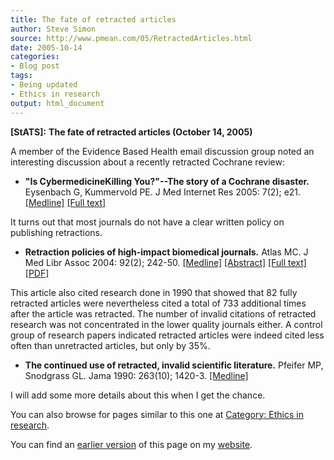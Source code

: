 ```yaml
---
title: The fate of retracted articles
author: Steve Simon
source: http://www.pmean.com/05/RetractedArticles.html
date: 2005-10-14
categories:
- Blog post
tags:
- Being updated
- Ethics in research
output: html_document
---
```

**[StATS]:** **The fate of retracted articles
(October 14, 2005)**

A member of the Evidence Based Health email discussion group noted an
interesting discussion about a recently retracted Cochrane review:

- **"Is CybermedicineKilling You?"\--The story of a Cochrane
disaster.** Eysenbach G, Kummervold PE. J Med Internet Res 2005:
7(2); e21.
[\[Medline\]](http://www.ncbi.nlm.nih.gov/entrez/query.fcgi?cmd=Retrieve&db=PubMed&list_uids=15998612&dopt=Abstract)
[\[Full text\]](http://www.jmir.org/2005/2/e21)

It turns out that most journals do not have a clear written policy on
publishing retractions.

- **Retraction policies of high-impact biomedical journals.**
Atlas MC. J Med Libr Assoc 2004: 92(2); 242-50.
[\[Medline\]](http://www.ncbi.nlm.nih.gov/entrez/query.fcgi?cmd=Retrieve&db=PubMed&list_uids=15098054&dopt=Abstract)
[\[Abstract\]](http://www.pubmedcentral.gov/articlerender.fcgi?artid=385306&rendertype=abstract)
[\[Full
text\]](http://www.pubmedcentral.gov/articlerender.fcgi?artid=385306)
[\[PDF\]](http://www.pubmedcentral.gov/picrender.fcgi?artid=385306&blobtype=pdf)

This article also cited research done in 1990 that showed that 82
fully retracted articles were nevertheless cited a total of 733
additional times after the article was retracted. The number of
invalid citations of retracted research was not concentrated in the
lower quality journals either. A control group of research papers
indicated retracted articles were indeed cited less often than
unretracted articles, but only by 35%.

- **The continued use of retracted, invalid scientific literature.**
Pfeifer MP, Snodgrass GL. Jama 1990: 263(10); 1420-3.
[\[Medline\]](http://www.ncbi.nlm.nih.gov/entrez/query.fcgi?cmd=Retrieve&db=PubMed&list_uids=2406475&dopt=Abstract)

I will add some more details about this when I get the chance.



You can also browse
for pages similar to this one at [Category: Ethics in
research](../category/EthicsInResearch.html).

You can find an [earlier version][sim1] of this page on my [website][sim2].

[sim1]: http://www.pmean.com/05/RetractedArticles.html
[sim2]: http://www.pmean.com


